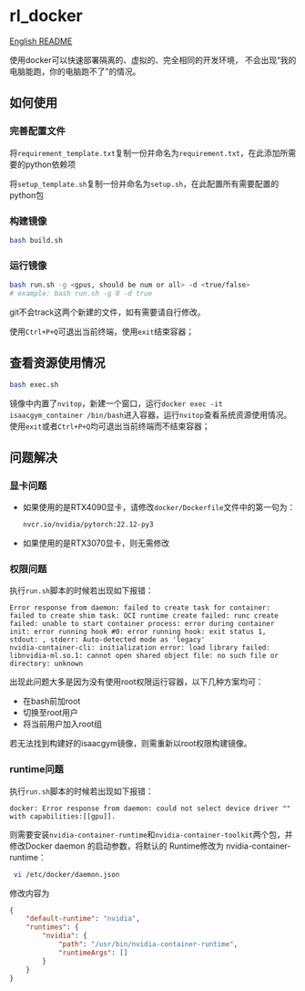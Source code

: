 # rl_docker

[English README](README.md)

使用docker可以快速部署隔离的、虚拟的、完全相同的开发环境， 不会出现“我的电脑能跑，你的电脑跑不了”的情况。

## 如何使用

### 完善配置文件

将`requirement_template.txt`复制一份并命名为`requirement.txt`，在此添加所需要的python依赖项

将`setup_template.sh`复制一份并命名为`setup.sh`，在此配置所有需要配置的python包

### 构建镜像

```bash
bash build.sh
```

### 运行镜像

```bash
bash run.sh -g <gpus, should be num or all> -d <true/false>
# example: bash run.sh -g 0 -d true
```

git不会track这两个新建的文件，如有需要请自行修改。

使用`Ctrl+P+Q`可退出当前终端，使用`exit`结束容器；

## 查看资源使用情况

```bash
bash exec.sh
```

镜像中内置了`nvitop`，新建一个窗口，运行`docker exec -it isaacgym_container /bin/bash`进入容器，运行`nvitop`查看系统资源使用情况。使用`exit`或者`Ctrl+P+Q`均可退出当前终端而不结束容器；

## 问题解决

### 显卡问题

* 如果使用的是RTX4090显卡，请修改`docker/Dockerfile`文件中的第一句为：

  ```dockerfile
  nvcr.io/nvidia/pytorch:22.12-py3
  ```

* 如果使用的是RTX3070显卡，则无需修改

### 权限问题

执行`run.sh`脚本的时候若出现如下报错：

```
Error response from daemon: failed to create task for container: failed to create shim task: OCI runtime create failed: runc create failed: unable to start container process: error during container init: error running hook #0: error running hook: exit status 1, stdout: , stderr: Auto-detected mode as 'legacy'
nvidia-container-cli: initialization error: load library failed: libnvidia-ml.so.1: cannot open shared object file: no such file or directory: unknown
```

出现此问题大多是因为没有使用root权限运行容器，以下几种方案均可：

* 在bash前加root
* 切换至root用户
* 将当前用户加入root组

若无法找到构建好的isaacgym镜像，则需重新以root权限构建镜像。

### runtime问题

执行`run.sh`脚本的时候若出现如下报错：

```
docker: Error response from daemon: could not select device driver "" with capabilities:[[gpu]].
```

则需要安装`nvidia-container-runtime`和`nvidia-container-toolkit`两个包，并修改Docker daemon 的启动参数，将默认的 Runtime修改为 nvidia-container-runtime：

```bash
 vi /etc/docker/daemon.json 
```

修改内容为

```json
{
    "default-runtime": "nvidia",
    "runtimes": {
        "nvidia": {
            "path": "/usr/bin/nvidia-container-runtime",
            "runtimeArgs": []
        }
    }
}
```
